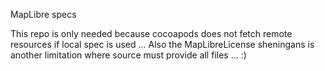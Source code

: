 MapLibre specs

This repo is only needed because cocoapods does not fetch remote resources if local spec is used ...
Also the MapLibreLicense sheningans is another limitation where source must provide all files ... :)
